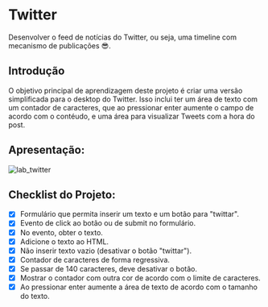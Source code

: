 # Twitter

Desenvolver o feed de notícias do Twitter, ou seja, uma timeline com mecanismo de publicações 😎. 
 
## Introdução
 
O objetivo principal de aprendizagem deste projeto é criar uma versão simplificada para o desktop do Twitter. Isso inclui ter um área de texto com um contador de caracteres, que ao pressionar enter aumente o campo de acordo com o contéudo, e uma área para visualizar Tweets com a hora do post.

## Apresentação:

![lab_twitter](https://uploaddeimagens.com.br/images/002/206/012/full/lab_twitter.png)

## Checklist do Projeto:

* [x] Formulário que permita inserir um texto e um botão para "twittar".
* [x] Evento de click ao botão ou de submit no formulário.
* [x] No evento, obter o texto.
* [x] Adicione o texto ao HTML.
* [x] Não inserir texto vazio (desativar o botão "twittar").
* [x] Contador de caracteres de forma regressiva.
* [x] Se passar de 140 caracteres, deve desativar o botão.
* [x] Mostrar o contador com outra cor de acordo com o limite de caracteres.
* [x] Ao pressionar enter aumente a área de texto de acordo com o tamanho do texto.
